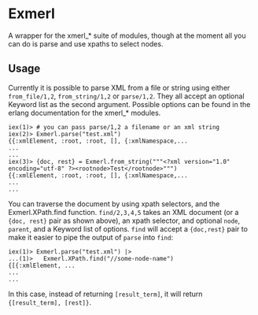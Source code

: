 # Exmerl

A wrapper for the xmerl\_\* suite of modules, though at the moment all
you can do is parse and use xpaths to select nodes.

## Usage

Currently it is possible to parse XML from a file or string using either `from_file/1,2`,
`from_string/1,2` or `parse/1,2`. They all accept an optional Keyword
list as the second argument. Possible options can be found in the erlang
documentation for the xmerl\_\* modules.

    iex(1)> # you can pass parse/1,2 a filename or an xml string
    iex(2)> Exmerl.parse("test.xml")
    {{:xmlElement, :root, :root, [], {:xmlNamespace,...
    ...
    ...
    iex(3)> {doc, rest} = Exmerl.from_string("""<?xml version="1.0" encoding="utf-8" ?><rootnode>Test</rootnode>""")
    {{:xmlElement, :root, :root, [], {:xmlNamespace,...
    ...
    ...

You can traverse the document by using xpath selectors, and the
Exmerl.XPath.find function. `find/2,3,4,5` takes an XML document (or a
`{doc, rest}` pair as shown above), an xpath selector, and optional
`node`, `parent`, and a Keyword list of options. `find` will accept a
`{doc,rest}` pair to make it easier to pipe the output of `parse` into
`find`:

    iex(1)> Exmerl.parse("test.xml") |>
    ...(1)>   Exmerl.XPath.find("//some-node-name")
    {[{:xmlElement, ...
    ...
    ...

In this case, instead of returning `[result_term]`, it will return
`{[result_term], [rest]}`.
